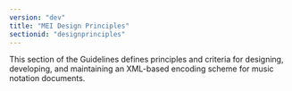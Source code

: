 ```yaml
---
version: "dev"
title: "MEI Design Principles"
sectionid: "designprinciples"
---
```


This section of the Guidelines defines principles and criteria for designing, developing, and maintaining an XML-based encoding scheme for music notation documents.


